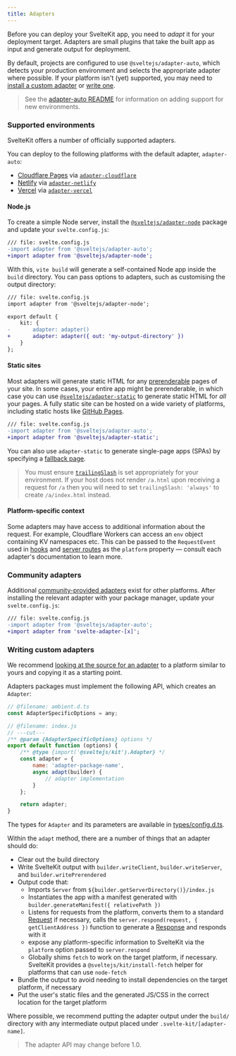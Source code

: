 ```yaml
---
title: Adapters
---
```


Before you can deploy your SvelteKit app, you need to _adapt_ it for your deployment target. Adapters are small plugins that take the built app as input and generate output for deployment.

By default, projects are configured to use `@sveltejs/adapter-auto`, which detects your production environment and selects the appropriate adapter where possible. If your platform isn't (yet) supported, you may need to [install a custom adapter](/docs/adapters#community-adapters) or [write one](/docs/adapters#writing-custom-adapters).

> See the [adapter-auto README](https://github.com/sveltejs/kit/tree/master/packages/adapter-auto) for information on adding support for new environments.

### Supported environments

SvelteKit offers a number of officially supported adapters.

You can deploy to the following platforms with the default adapter, `adapter-auto`:

- [Cloudflare Pages](https://developers.cloudflare.com/pages/) via [`adapter-cloudflare`](https://github.com/sveltejs/kit/tree/master/packages/adapter-cloudflare)
- [Netlify](https://netlify.com) via [`adapter-netlify`](https://github.com/sveltejs/kit/tree/master/packages/adapter-netlify)
- [Vercel](https://vercel.com) via [`adapter-vercel`](https://github.com/sveltejs/kit/tree/master/packages/adapter-vercel)

#### Node.js

To create a simple Node server, install the [`@sveltejs/adapter-node`](https://github.com/sveltejs/kit/tree/master/packages/adapter-node) package and update your `svelte.config.js`:

```diff
/// file: svelte.config.js
-import adapter from '@sveltejs/adapter-auto';
+import adapter from '@sveltejs/adapter-node';
```

With this, `vite build` will generate a self-contained Node app inside the `build` directory. You can pass options to adapters, such as customising the output directory:

```diff
/// file: svelte.config.js
import adapter from '@sveltejs/adapter-node';

export default {
	kit: {
-		adapter: adapter()
+		adapter: adapter({ out: 'my-output-directory' })
	}
};
```

#### Static sites

Most adapters will generate static HTML for any [prerenderable](/docs/page-options#prerender) pages of your site. In some cases, your entire app might be prerenderable, in which case you can use [`@sveltejs/adapter-static`](https://github.com/sveltejs/kit/tree/master/packages/adapter-static) to generate static HTML for _all_ your pages. A fully static site can be hosted on a wide variety of platforms, including static hosts like [GitHub Pages](https://pages.github.com/).

```diff
/// file: svelte.config.js
-import adapter from '@sveltejs/adapter-auto';
+import adapter from '@sveltejs/adapter-static';
```

You can also use `adapter-static` to generate single-page apps (SPAs) by specifying a [fallback page](https://github.com/sveltejs/kit/tree/master/packages/adapter-static#spa-mode).

> You must ensure [`trailingSlash`](/docs/configuration#trailingslash) is set appropriately for your environment. If your host does not render `/a.html` upon receiving a request for `/a` then you will need to set `trailingSlash: 'always'` to create `/a/index.html` instead.

#### Platform-specific context

Some adapters may have access to additional information about the request. For example, Cloudflare Workers can access an `env` object containing KV namespaces etc. This can be passed to the `RequestEvent` used in [hooks](/docs/hooks) and [server routes](/docs/routing#server) as the `platform` property — consult each adapter's documentation to learn more.

### Community adapters

Additional [community-provided adapters](https://sveltesociety.dev/components#adapters) exist for other platforms. After installing the relevant adapter with your package manager, update your `svelte.config.js`:

```diff
/// file: svelte.config.js
-import adapter from '@sveltejs/adapter-auto';
+import adapter from 'svelte-adapter-[x]';
```

### Writing custom adapters

We recommend [looking at the source for an adapter](https://github.com/sveltejs/kit/tree/master/packages) to a platform similar to yours and copying it as a starting point.

Adapters packages must implement the following API, which creates an `Adapter`:

```js
// @filename: ambient.d.ts
const AdapterSpecificOptions = any;

// @filename: index.js
// ---cut---
/** @param {AdapterSpecificOptions} options */
export default function (options) {
	/** @type {import('@sveltejs/kit').Adapter} */
	const adapter = {
		name: 'adapter-package-name',
		async adapt(builder) {
			// adapter implementation
		}
	};

	return adapter;
}
```

The types for `Adapter` and its parameters are available in [types/config.d.ts](https://github.com/sveltejs/kit/blob/master/packages/kit/types/config.d.ts).

Within the `adapt` method, there are a number of things that an adapter should do:

- Clear out the build directory
- Write SvelteKit output with `builder.writeClient`, `builder.writeServer`, and `builder.writePrerendered`
- Output code that:
  - Imports `Server` from `${builder.getServerDirectory()}/index.js`
  - Instantiates the app with a manifest generated with `builder.generateManifest({ relativePath })`
  - Listens for requests from the platform, converts them to a standard [Request](https://developer.mozilla.org/en-US/docs/Web/API/Request) if necessary, calls the `server.respond(request, { getClientAddress })` function to generate a [Response](https://developer.mozilla.org/en-US/docs/Web/API/Response) and responds with it
  - expose any platform-specific information to SvelteKit via the `platform` option passed to `server.respond`
  - Globally shims `fetch` to work on the target platform, if necessary. SvelteKit provides a `@sveltejs/kit/install-fetch` helper for platforms that can use `node-fetch`
- Bundle the output to avoid needing to install dependencies on the target platform, if necessary
- Put the user's static files and the generated JS/CSS in the correct location for the target platform

Where possible, we recommend putting the adapter output under the `build/` directory with any intermediate output placed under `.svelte-kit/[adapter-name]`.

> The adapter API may change before 1.0.
